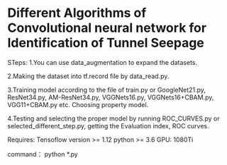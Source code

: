 # Different Algorithms of Convolutional neural network for Identification of Tunnel Seepage

STeps:
1.You can use data_augmentation to expand the datasets.

2.Making the dataset into tf.record file by data_read.py.

3.Training model according to the file of train.py or GoogleNet21.py, ResNet34.py, AM-ResNet34.py, VGGNets16.py, VGGNets16+CBAM.py, VGG11+CBAM.py etc. Choosing property model.

4.Testing and selecting the proper model by running ROC_CURVES.py or selected_different_step.py, getting the Evaluation index,  ROC curves. 

Requires:
Tensoflow version >= 1.12
python >= 3.6
GPU: 1080Ti

command：
python *.py
